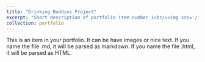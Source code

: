```yaml
---
title: "Drinking Buddies Project"
excerpt: "Short description of portfolio item number 1<br/><img src='/images/dbimg.png' width='500' height='400'>"
collection: portfolio
---
```


This is an item in your portfolio. It can be have images or nice text. If you name the file .md, it will be parsed as markdown. If you name the file .html, it will be parsed as HTML. 

